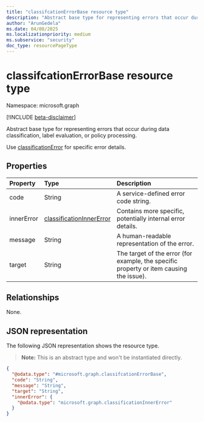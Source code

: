 ```yaml
---
title: "classifcationErrorBase resource type"
description: "Abstract base type for representing errors that occur during data classification, label evaluation, or policy processing."
author: "ArunGedela"
ms.date: 04/08/2025
ms.localizationpriority: medium
ms.subservice: "security"
doc_type: resourcePageType
---
```


# classifcationErrorBase resource type

Namespace: microsoft.graph

[!INCLUDE [beta-disclaimer](../../includes/beta-disclaimer.md)]

Abstract base type for representing errors that occur during data classification, label evaluation, or policy processing. 

Use [classificationError](../resources/classificationerror.md) for specific error details.

## Properties

| Property   | Type  | Description |
| :--------- | :----------------------------------- | :----------------------------------------------------------------------------- |
| code       | String   | A service-defined error code string.                                           |
| innerError | [classificationInnerError](../resources/classificationinnererror.md) | Contains more specific, potentially internal error details.                    |
| message    | String      | A human-readable representation of the error.                                  |
| target     | String   | The target of the error (for example, the specific property or item causing the issue). |

## Relationships

None.

## JSON representation

The following JSON representation shows the resource type. 

>**Note:** This is an abstract type and won't be instantiated directly.
<!-- {
  "blockType": "resource",
  "abstract": true,
  "@odata.type": "microsoft.graph.classifcationErrorBase",
  "openType": false
}-->
``` json
{
  "@odata.type": "#microsoft.graph.classifcationErrorBase",
  "code": "String",
  "message": "String",
  "target": "String",
  "innerError": {
    "@odata.type": "microsoft.graph.classificationInnerError"
  }
}
```
